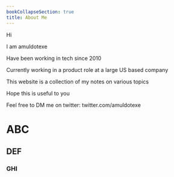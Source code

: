 ```yaml
---
bookCollapseSection: true
title: About Me
---
```



Hi

I am amuldotexe

Have been working in tech since 2010

Currently working in a product role at a large US based company

This website is a collection of my notes on various topics

Hope this is useful to you

Feel free to DM me on twitter:
twitter.com/amuldotexe


# ABC

## DEF

### GHI
